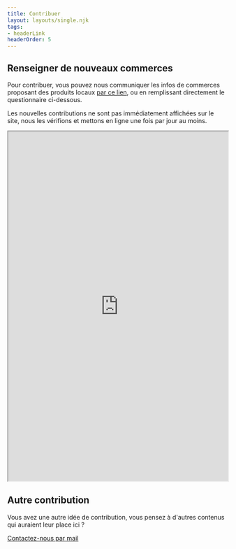 ```yaml
---
title: Contribuer
layout: layouts/single.njk
tags:
- headerLink
headerOrder: 5
---
```


## Renseigner de nouveaux commerces 

Pour contribuer, vous pouvez nous communiquer les infos de commerces proposant des produits locaux [par ce lien](https://framaforms.org/entraide-dinan-coronavirus-1584308859),
ou en remplissant directement le questionnaire ci-dessous.

Les nouvelles contributions ne sont pas immédiatement affichées sur le site, nous les vérifions et mettons en ligne une fois par jour au moins.

<iframe src="https://framaforms.org/entraide-dinan-coronavirus-1584308859" width="100%" height="800" border="0" ></iframe>  

## Autre contribution

Vous avez une autre idée de contribution, vous pensez à d'autres contenus qui auraient leur place ici ?

[Contactez-nous par mail](mailto:bonjour@lassembleuse.fr)
